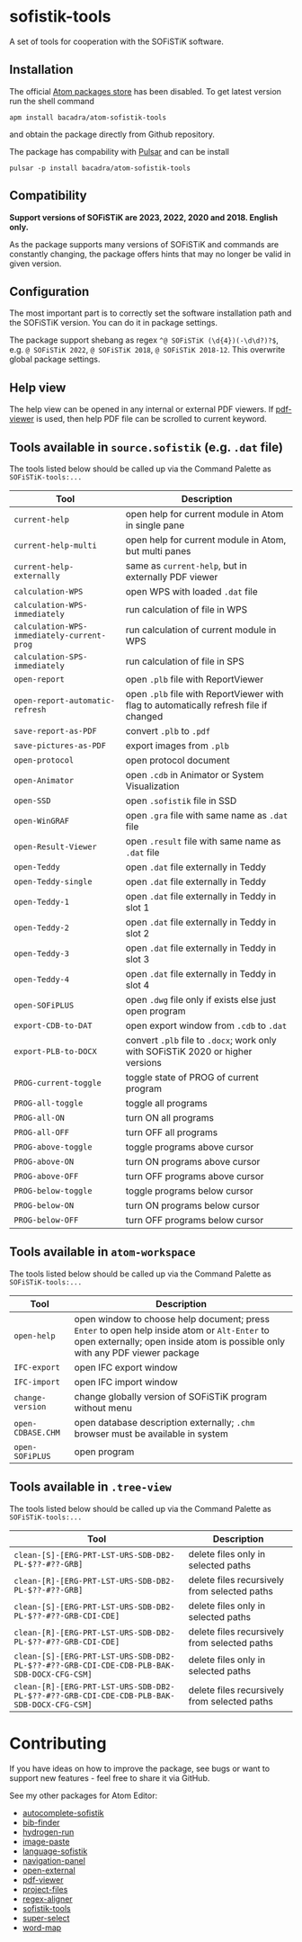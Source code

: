 # sofistik-tools

A set of tools for cooperation with the SOFiSTiK software.

## Installation

The official [Atom packages store](https://atom.io/packages) has been disabled. To get latest version run the shell command

    apm install bacadra/atom-sofistik-tools

and obtain the package directly from Github repository.

The package has compability with [Pulsar](https://pulsar-edit.dev/) and can be install

    pulsar -p install bacadra/atom-sofistik-tools

## Compatibility

**Support versions of SOFiSTiK are 2023, 2022, 2020 and 2018. English only.**

As the package supports many versions of SOFiSTiK and commands are constantly changing, the package offers hints that may no longer be valid in given version.

## Configuration

The most important part is to correctly set the software installation path and the SOFiSTiK version. You can do it in package settings.

The package support shebang as regex `^@ SOFiSTiK (\d{4})(-\d\d?)?$`, e.g. `@ SOFiSTiK 2022`, `@ SOFiSTiK 2018`, `@ SOFiSTiK 2018-12`. This overwrite global package settings.

## Help view

The help view can be opened in any internal or external PDF viewers. If [pdf-viewer](https://github.com/bacadra/atom-pdf-viewer) is used, then help PDF file can be scrolled to current keyword.

## Tools available in `source.sofistik` (e.g. `.dat` file)

The tools listed below should be called up via the Command Palette as `SOFiSTiK-tools:...`

| Tool | Description |
|-|-|
| `current-help` | open help for current module in Atom in single pane |
| `current-help-multi` | open help for current module in Atom, but multi panes |
| `current-help-externally` | same as `current-help`, but in externally PDF viewer |
| `calculation-WPS` | open WPS with loaded `.dat` file |
| `calculation-WPS-immediately` | run calculation of file in WPS |
| `calculation-WPS-immediately-current-prog` | run calculation of current module in WPS |
| `calculation-SPS-immediately` | run calculation of file in SPS |
| `open-report` | open `.plb` file with ReportViewer |
| `open-report-automatic-refresh` | open `.plb` file with ReportViewer with flag to automatically refresh file if changed |
| `save-report-as-PDF` | convert `.plb` to `.pdf` |
| `save-pictures-as-PDF` | export images from `.plb` |
| `open-protocol` | open protocol document |
| `open-Animator` | open `.cdb` in Animator or System Visualization |
| `open-SSD` | open `.sofistik` file in SSD |
| `open-WinGRAF` | open `.gra` file with same name as `.dat` file |
| `open-Result-Viewer` | open `.result` file with same name as `.dat` file |
| `open-Teddy` | open `.dat` file externally in Teddy |
| `open-Teddy-single` | open `.dat` file externally in Teddy |
| `open-Teddy-1` | open `.dat` file externally in Teddy in slot 1 |
| `open-Teddy-2` | open `.dat` file externally in Teddy in slot 2 |
| `open-Teddy-3` | open `.dat` file externally in Teddy in slot 3 |
| `open-Teddy-4` | open `.dat` file externally in Teddy in slot 4 |
| `open-SOFiPLUS` | open `.dwg` file only if exists else just open program |
| `export-CDB-to-DAT` | open export window from `.cdb` to `.dat` |
| `export-PLB-to-DOCX` | convert `.plb` file to `.docx`; work only with SOFiSTiK 2020 or higher versions |
| `PROG-current-toggle` | toggle state of PROG of current program |
| `PROG-all-toggle` | toggle all programs |
| `PROG-all-ON` | turn ON all programs |
| `PROG-all-OFF` | turn OFF all programs |
| `PROG-above-toggle` | toggle programs above cursor |
| `PROG-above-ON` | turn ON programs above cursor |
| `PROG-above-OFF` | turn OFF programs above cursor |
| `PROG-below-toggle` | toggle programs below cursor |
| `PROG-below-ON` | turn ON programs below cursor |
| `PROG-below-OFF` | turn OFF programs below cursor |

## Tools available in `atom-workspace`

The tools listed below should be called up via the Command Palette as `SOFiSTiK-tools:...`

| Tool | Description |
|-|-|
| `open-help` | open window to choose help document; press `Enter` to open help inside atom or `Alt-Enter` to open externally; open inside atom is possible only with any PDF viewer package |
| `IFC-export` | open IFC export window |
| `IFC-import` | open IFC import window |
| `change-version` | change globally version of SOFiSTiK program without menu |
| `open-CDBASE.CHM` | open database description externally; `.chm` browser must be available in system |
| `open-SOFiPLUS` | open program |

## Tools available in `.tree-view`

The tools listed below should be called up via the Command Palette as `SOFiSTiK-tools:...`

| Tool | Description |
|-|-|
| `clean-[S]-[ERG-PRT-LST-URS-SDB-DB2-PL-$??-#??-GRB]` | delete files only in selected paths |
| `clean-[R]-[ERG-PRT-LST-URS-SDB-DB2-PL-$??-#??-GRB]` | delete files recursively from selected paths |
| `clean-[S]-[ERG-PRT-LST-URS-SDB-DB2-PL-$??-#??-GRB-CDI-CDE]` | delete files only in selected paths |
| `clean-[R]-[ERG-PRT-LST-URS-SDB-DB2-PL-$??-#??-GRB-CDI-CDE]` | delete files recursively from selected paths |
| `clean-[S]-[ERG-PRT-LST-URS-SDB-DB2-PL-$??-#??-GRB-CDI-CDE-CDB-PLB-BAK-SDB-DOCX-CFG-CSM]` | delete files only in selected paths |
| `clean-[R]-[ERG-PRT-LST-URS-SDB-DB2-PL-$??-#??-GRB-CDI-CDE-CDB-PLB-BAK-SDB-DOCX-CFG-CSM]` | delete files recursively from selected paths |

# Contributing

If you have ideas on how to improve the package, see bugs or want to support new features - feel free to share it via GitHub.

See my other packages for Atom Editor:

* [autocomplete-sofistik](https://github.com/bacadra/atom-autocomplete-sofistik)
* [bib-finder](https://github.com/bacadra/atom-bib-finder)
* [hydrogen-run](https://github.com/bacadra/atom-hydrogen-run)
* [image-paste](https://github.com/bacadra/atom-image-paste)
* [language-sofistik](https://github.com/bacadra/atom-language-sofistik)
* [navigation-panel](https://github.com/bacadra/atom-navigation-panel)
* [open-external](https://github.com/bacadra/atom-open-external)
* [pdf-viewer](https://github.com/bacadra/atom-pdf-viewer)
* [project-files](https://github.com/bacadra/atom-project-files)
* [regex-aligner](https://github.com/bacadra/atom-regex-aligner)
* [sofistik-tools](https://github.com/bacadra/atom-sofistik-tools)
* [super-select](https://github.com/bacadra/atom-super-select)
* [word-map](https://github.com/bacadra/atom-word-map)
